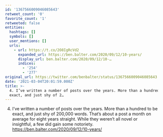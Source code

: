 ```yaml
---
id: '1367566009046085643'
retweet_count: '0'
favorite_count: '1'
retweeted: false
entities:
  hashtags: []
  symbols: []
  user_mentions: []
  urls:
    - url: https://t.co/2O8IgRcVd2
      expanded_url: https://ben.balter.com/2020/09/12/10-years/
      display_url: ben.balter.com/2020/09/12/10-…
      indices:
        - '254'
        - '277'
original_url: https://twitter.com/benbalter/status/1367566009046085643
date: '2021-03-04T20:01:59.000Z'
title: >-
  4. I’ve written a number of posts over the years. More than a hundred to be
  exact, and just shy of 2…
---
```


4. I’ve written a number of posts over the years. More than a hundred to be exact, and just shy of 200,000 words. That’s about a post a month on average for eight years straight. While they weren’t all novel or insightful, a few did gain some notoriety. https://ben.balter.com/2020/09/12/10-years/